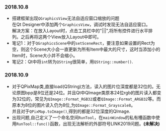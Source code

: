 ### 2018.10.8 
- 搭建框架出现```QGraphicsView```无法自适应窗口缩放的问题   
在Qt Designer中添加两个```GraphicsView```，调试时发现无法自适应窗口。   
解决方案：在放入Layout时，点击工具栏中的"|||",将所有控件进行水平排列。之后再将这两个View放入Layout中即可。
- 笔记1：对于```QGraphicsScene```中的```setSceneRect```，要注意如果设置的Rect为空，则这个Scene大小会一直更新为所有Item中最大的尺寸，这时当添加小的Item时，Scene大小并不会缩小。
- 笔记2：Qt中将```int```转为```QString```很简单，用```QString::number()```.

### 2018.10.9
- 对于QPixMap类,直接load(QString)方法，读入的图片位深度都是32位的。无论原图bpp是8位还是24位。并且Qt中QImage类原本24位rgb的图片读入都变为32位的，常见为```QImage::Format_RGB32```或者```QImage::Format_ARGB32```等。而原本为8位的图片读入仍为8位,为```QImage::Format_Grayscale8```。    
并且对于```QPixMap.toImage()```,得到的都是32位深度的QImage.   
- 出现问题,自己定义了一个命名空间```RunTool```，在```mainWindow```的私有槽函数中使用```RunTool::func()```函数，出现无法解析的外部符号LINK2019问题。**(未解决)**

